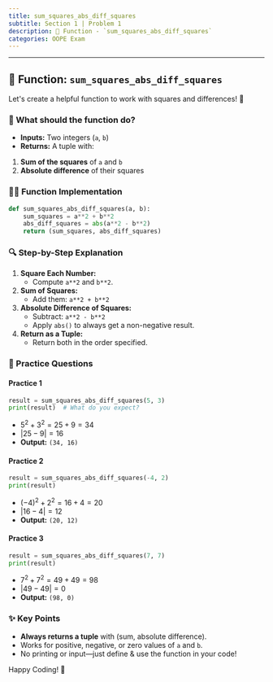 ```yaml
---
title: sum_squares_abs_diff_squares
subtitle: Section 1 | Problem 1
description: 🧮 Function - `sum_squares_abs_diff_squares`
categories: OOPE Exam
---
```


---

## 🧮 Function: `sum_squares_abs_diff_squares`

Let's create a helpful function to work with squares and differences! 🎯

### 🚩 What should the function do?

- **Inputs:** Two integers (`a`, `b`)
- **Returns:** A tuple with:

1. **Sum of the squares** of `a` and `b`
2. **Absolute difference** of their squares


### 🧑‍💻 Function Implementation

```python
def sum_squares_abs_diff_squares(a, b):
    sum_squares = a**2 + b**2
    abs_diff_squares = abs(a**2 - b**2)
    return (sum_squares, abs_diff_squares)
```


### 🔍 Step-by-Step Explanation

1. **Square Each Number:**
    - Compute `a**2` and `b**2`.
2. **Sum of Squares:**
    - Add them: `a**2 + b**2`
3. **Absolute Difference of Squares:**
    - Subtract: `a**2 - b**2`
    - Apply `abs()` to always get a non-negative result.
4. **Return as a Tuple:**
    - Return both in the order specified.

### 🧪 Practice Questions

#### Practice 1

```python
result = sum_squares_abs_diff_squares(5, 3)
print(result)  # What do you expect?
```

- $5^2 + 3^2 = 25 + 9 = 34$
- $\lvert 25 - 9 \rvert = 16$
- **Output:** `(34, 16)`


#### Practice 2

```python
result = sum_squares_abs_diff_squares(-4, 2)
print(result)
```

- $(-4)^2 + 2^2 = 16 + 4 = 20$
- $\lvert 16 - 4 \rvert = 12$
- **Output:** `(20, 12)`


#### Practice 3

```python
result = sum_squares_abs_diff_squares(7, 7)
print(result)
```

- $7^2 + 7^2 = 49 + 49 = 98$
- $\lvert 49 - 49 \rvert = 0$
- **Output:** `(98, 0)`


### ✨ Key Points

- **Always returns a tuple** with (sum, absolute difference).
- Works for positive, negative, or zero values of `a` and `b`.
- No printing or input—just define \& use the function in your code!

Happy Coding! 🚀

